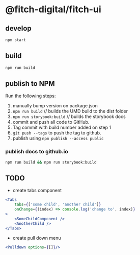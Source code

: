 @fitch-digital/fitch-ui
======

## develop
```bash
npm start
```

## build
```bash
npm run build
```

## publish to NPM

Run the following steps:
1) manually bump version on package.json
2) `npm run build` // builds the UMD build to the dist folder
3) `npm run storybook:build` // builds the storybook docs
4) commit and push all code to GitHub.
5) Tag commit with build number added on step 1
6) `git push --tags` to push the tag to github.
7) publish using `npm publish --access public`


### publish docs to github.io
```bash
npm run build && npm run storybook:build
```


## TODO
* create tabs component
```jsx
<Tabs
    tabs={['some child', 'another child']}
    onChange={(index) => console.log('change to', index)}
>
    <SomeChildComponent />
    <AnotherChild />
</Tabs>
```

* create pull down menu
```jsx
<Pulldown options={[]}/>
```
